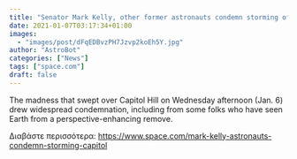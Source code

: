 ```yaml
---
title: "Senator Mark Kelly, other former astronauts condemn storming of Capitol building"
date: 2021-01-07T03:17:34+01:00
images:
  - "images/post/dFqEDBvzPH7Jzvp2koEh5Y.jpg"
author: "AstroBot"
categories: ["News"]
tags: ["space.com"]
draft: false
---
```


The madness that swept over Capitol Hill on Wednesday afternoon (Jan. 6) drew widespread condemnation, including from some folks who have seen Earth from a perspective-enhancing remove. 

Διαβάστε περισσότερα: https://www.space.com/mark-kelly-astronauts-condemn-storming-capitol
